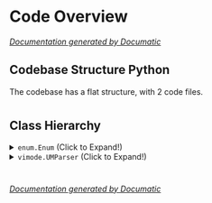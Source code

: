 # Code Overview

[_Documentation generated by Documatic_](https://www.documatic.com)

<!---Documatic-section-Codebase Structure Python-start--->
## Codebase Structure Python

The codebase has a flat structure, with 2 code files.

# #
<!---Documatic-section-Codebase Structure Python-end--->

<!---Documatic-section-Class Hierarchy-start--->
## Class Hierarchy

<!---Documatic-block-enum.Enum-start--->
<details>
	<summary><code>enum.Enum</code> (Click to Expand!)</summary>

* vimode.Mapping
</details>
<!---Documatic-block-enum.Enum-end--->

<!---Documatic-block-vimode.UMParser-start--->
<details>
	<summary><code>vimode.UMParser</code> (Click to Expand!)</summary>

* vimode.UserMapping
</details>
<!---Documatic-block-vimode.UMParser-end--->

# #
<!---Documatic-section-Class Hierarchy-end--->

[_Documentation generated by Documatic_](https://www.documatic.com)